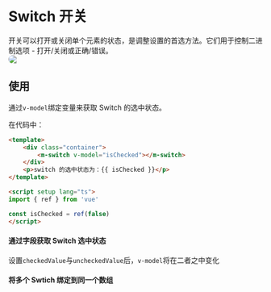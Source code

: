 # Switch 开关

开关可以打开或关闭单个元素的状态，是调整设置的首选方法。它们用于控制二进制选项 - 打开/关闭或正确/错误。
<img src="https://lh3.googleusercontent.com/pmPDxU64QtXGHfdcmIb7uVkCty21WEj_k0vKS0E49mHu0SaYR3jxDQsvYCGDPt4vS0Oqbq9JmXe6NZZpG8-PIn4FmI8CE74k16wLXM2sB5I=s0" style="display:block;border-radius:13px;">

## 使用

通过`v-model`绑定变量来获取 Switch 的选中状态。

<ClientOnly>
<switch-use></switch-use>
</ClientOnly>

在代码中：
```html
<template>
    <div class="container">
        <m-switch v-model="isChecked"></m-switch>
    </div>
    <p>switch 的选中状态为：{{ isChecked }}</p>
</template>

<script setup lang="ts">
import { ref } from 'vue'

const isChecked = ref(false)
</script>
```

#### 通过字段获取 Switch 选中状态

设置`checkedValue`与`uncheckedValue`后，`v-model`将在二者之中变化

<ClientOnly>
<switch-value></switch-value>
</ClientOnly>

#### 将多个 Swtich 绑定到同一个数组

<ClientOnly>
<switch-group></switch-group>
</ClientOnly>